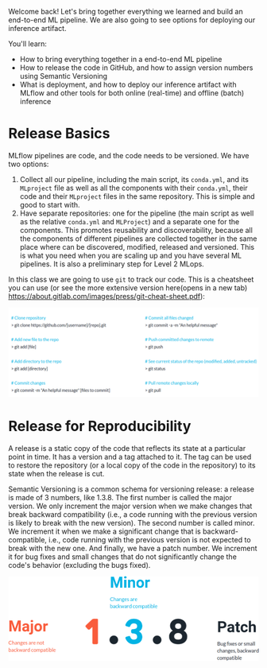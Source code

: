 Welcome back! Let's bring together everything we learned and build an end-to-end ML pipeline. We are also going to see options for deploying our inference artifact.

You'll learn:

* How to bring everything together in a end-to-end ML pipeline 
* How to release the code in GitHub, and how to assign version numbers using Semantic Versioning 
* What is deployment, and how to deploy our inference artifact with MLflow and other tools for both online (real-time) and offline (batch) inference

# Release Basics

MLflow pipelines are code, and the code needs to be versioned. We have two options:

1. Collect all our pipeline, including the main script, its `conda.yml`, and its `MLproject` file as well as all the components with their `conda.yml`, their code and their `MLproject` files in the same repository. This is simple and good to start with.
2. Have separate repositories: one for the pipeline (the main script as well as the relative `conda.yml` and `MLProject`) and a separate one for the components. This promotes reusability and discoverability, because all the components of different pipelines are collected together in the same place where can be discovered, modified, released and versioned. This is what you need when you are scaling up and you have several ML pipelines. It is also a preliminary step for Level 2 MLops.

In this class we are going to use `git` to track our code. This is a cheatsheet you can use (or see the more extensive version here(opens in a new tab) https://about.gitlab.com/images/press/git-cheat-sheet.pdf):

![img.png](img.png)


# Release for Reproducibility

A release is a static copy of the code that reflects its state at a particular point in time. It has a version and a tag attached to it. The tag can be used to restore the repository (or a local copy of the code in the repository) to its state when the release is cut.

Semantic Versioning is a common schema for versioning release: a release is made of 3 numbers, like 1.3.8. The first number is called the major version. We only increment the major version when we make changes that break backward compatibility (i.e., a code running with the previous version is likely to break with the new version). The second number is called minor. We increment it when we make a significant change that is backward-compatible, i.e., code running with the previous version is not expected to break with the new one. And finally, we have a patch number. We increment it for bug fixes and small changes that do not significantly change the code's behavior (excluding the bugs fixed).

![img_1.png](img_1.png)

